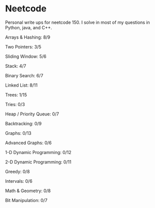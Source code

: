 # Neetcode

Personal write ups for neetcode 150. I solve in most of my questions in Python, java, and C++.

Arrays & Hashing: 8/9

Two Pointers: 3/5

Sliding Window: 5/6

Stack: 4/7

Binary Search: 6/7

Linked List: 8/11

Trees: 1/15

Tries: 0/3

Heap / Priority Queue: 0/7

Backtracking: 0/9

Graphs: 0/13

Advanced Graphs: 0/6

1-D Dynamic Programming: 0/12

2-D Dynamic Programming: 0/11

Greedy: 0/8

Intervals: 0/6

Math & Geometry: 0/8

Bit Manipulation: 0/7
